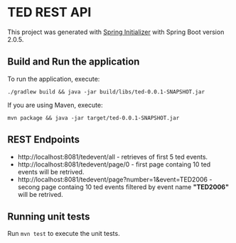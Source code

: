 # TED REST API

This project was generated with [Spring Initializer](https://start.spring.io/) with Spring Boot version 2.0.5.

## Build and Run the application

To run the application, execute:

`./gradlew build && java -jar build/libs/ted-0.0.1-SNAPSHOT.jar`

If you are using Maven, execute:

`mvn package && java -jar target/ted-0.0.1-SNAPSHOT.jar`

## REST Endpoints

- http://localhost:8081/tedevent/all - retrieves of first 5 ted events.
- http://localhost:8081/tedevent/page/0 - first page containg 10 ted events will be retrived.
- http://localhost:8081/tedevent/page?number=1&event=TED2006 - secong page containg 10 ted events filtered by event name **"TED2006"** will be retrived.

## Running unit tests

Run `mvn test` to execute the unit tests.
